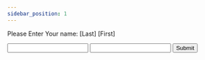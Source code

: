 ```yaml
---
sidebar_position: 1
---
```





[//]: #

<p>Please Enter Your name: [Last] [First]</p>
<forms data-value="">
<input type="text" id="name" name="name"/> <input type="text" id="name" name="name"/>
<input type="submit" ></input>
</forms>


